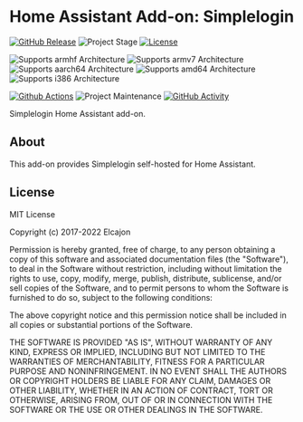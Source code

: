 # Home Assistant Add-on: Simplelogin

[![GitHub Release][releases-shield]][releases]
![Project Stage][project-stage-shield]
[![License][license-shield]](LICENSE.md)

![Supports armhf Architecture][armhf-shield]
![Supports armv7 Architecture][armv7-shield]
![Supports aarch64 Architecture][aarch64-shield]
![Supports amd64 Architecture][amd64-shield]
![Supports i386 Architecture][i386-shield]

[![Github Actions][github-actions-shield]][github-actions]
![Project Maintenance][maintenance-shield]
[![GitHub Activity][commits-shield]][commits]

Simplelogin Home Assistant add-on.

## About

This add-on provides Simplelogin self-hosted for Home Assistant.

## License

MIT License

Copyright (c) 2017-2022 Elcajon

Permission is hereby granted, free of charge, to any person obtaining a copy
of this software and associated documentation files (the "Software"), to deal
in the Software without restriction, including without limitation the rights
to use, copy, modify, merge, publish, distribute, sublicense, and/or sell
copies of the Software, and to permit persons to whom the Software is
furnished to do so, subject to the following conditions:

The above copyright notice and this permission notice shall be included in all
copies or substantial portions of the Software.

THE SOFTWARE IS PROVIDED "AS IS", WITHOUT WARRANTY OF ANY KIND, EXPRESS OR
IMPLIED, INCLUDING BUT NOT LIMITED TO THE WARRANTIES OF MERCHANTABILITY,
FITNESS FOR A PARTICULAR PURPOSE AND NONINFRINGEMENT. IN NO EVENT SHALL THE
AUTHORS OR COPYRIGHT HOLDERS BE LIABLE FOR ANY CLAIM, DAMAGES OR OTHER
LIABILITY, WHETHER IN AN ACTION OF CONTRACT, TORT OR OTHERWISE, ARISING FROM,
OUT OF OR IN CONNECTION WITH THE SOFTWARE OR THE USE OR OTHER DEALINGS IN THE
SOFTWARE.

[aarch64-shield]: https://img.shields.io/badge/aarch64-no-red.svg
[amd64-shield]: https://img.shields.io/badge/amd64-yes-green.svg
[armhf-shield]: https://img.shields.io/badge/armhf-no-red.svg
[armv7-shield]: https://img.shields.io/badge/armv7-no-red.svg
[commits-shield]: https://img.shields.io/github/commit-activity/y/elcajon/addon-simplelogin.svg
[commits]: https://github.com/elcajon/addon-simplelogin/commits/main
[contributors]: https://github.com/elcajon/addon-simplelogin/graphs/contributors
[docs]: https://github.com/elcajon/addon-simplelogin/blob/main/generic/DOCS.md
[github-actions-shield]: https://github.com/elcajon/addon-simplelogin/workflows/CI/badge.svg
[github-actions]: https://github.com/elcajon/addon-simplelogin/actions
[i386-shield]: https://img.shields.io/badge/i386-no-red.svg
[issue]: https://github.com/elcajon/addon-simplelogin/issues
[license-shield]: https://img.shields.io/github/license/elcajon/addon-simplelogin.svg
[maintenance-shield]: https://img.shields.io/maintenance/yes/2022.svg
[project-stage-shield]: https://img.shields.io/badge/project%20stage-experimental-yellow.svg
[releases-shield]: https://img.shields.io/github/release/elcajon/addon-simplelogin.svg
[releases]: https://github.com/elcajon/addon-simplelogin/releases
